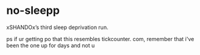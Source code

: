 # no-sleepp
xSHANDOx’s third sleep deprivation run.


ps
if ur getting po that this resembles tickcounter. com, remember that i've been the one up for days and not u
